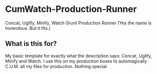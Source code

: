 # CumWatch-Production-Runner
Concat, Uglify, Minify, Watch Grunt Production Runner (Yes the name is horendous. But it fits.) 

## What is this for?

My basic template for exactly what the description says: Concat, Uglify, Minify and Watch. I use this on my production boxes to automagically C.U.M. all my files for production. Nothing special. 
